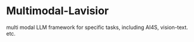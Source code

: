 # Multimodal-Lavisior
multi modal LLM framework for specific tasks, including AI4S, vision-text. etc.
